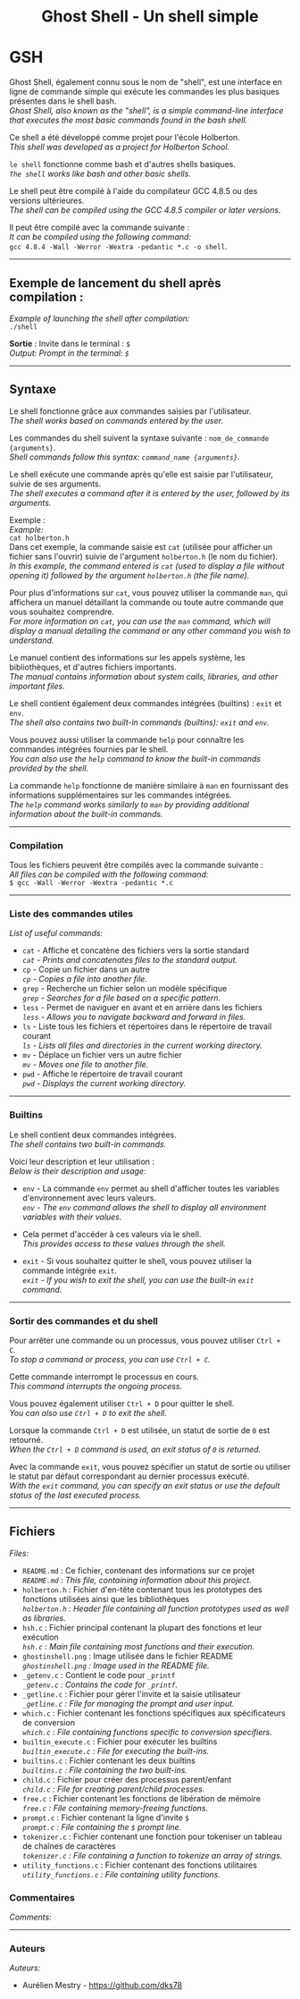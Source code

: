 <h1><p align="center">Ghost Shell - Un shell simple</h1></p></font>

# GSH  
Ghost Shell, également connu sous le nom de "shell", est une interface en ligne de commande simple qui exécute les commandes les plus basiques présentes dans le shell bash.  
*Ghost Shell, also known as the "shell", is a simple command-line interface that executes the most basic commands found in the bash shell.*  

Ce shell a été développé comme projet pour l'école Holberton.  
*This shell was developed as a project for Holberton School.*  

`le shell` fonctionne comme bash et d'autres shells basiques.  
*`The shell` works like bash and other basic shells.*  

Le shell peut être compilé à l'aide du compilateur GCC 4.8.5 ou des versions ultérieures.  
*The shell can be compiled using the GCC 4.8.5 compiler or later versions.*  

Il peut être compilé avec la commande suivante :  
*It can be compiled using the following command:*  
`gcc 4.8.4 -Wall -Werror -Wextra -pedantic *.c -o shell`.  

---

## Exemple de lancement du shell après compilation :  
*Example of launching the shell after compilation:*  
`./shell`  

**Sortie** : Invite dans le terminal : `$`  
*Output: Prompt in the terminal: `$`*  

---

## Syntaxe  
Le shell fonctionne grâce aux commandes saisies par l'utilisateur.  
*The shell works based on commands entered by the user.*  

Les commandes du shell suivent la syntaxe suivante : `nom_de_commande {arguments}`.  
*Shell commands follow this syntax: `command_name {arguments}`.*  

Le shell exécute une commande après qu'elle est saisie par l'utilisateur, suivie de ses arguments.  
*The shell executes a command after it is entered by the user, followed by its arguments.*  

Exemple :  
*Example:*  
`cat holberton.h`  
Dans cet exemple, la commande saisie est `cat` (utilisée pour afficher un fichier sans l'ouvrir) suivie de l'argument `holberton.h` (le nom du fichier).  
*In this example, the command entered is `cat` (used to display a file without opening it) followed by the argument `holberton.h` (the file name).*  

Pour plus d'informations sur `cat`, vous pouvez utiliser la commande `man`, qui affichera un manuel détaillant la commande ou toute autre commande que vous souhaitez comprendre.  
*For more information on `cat`, you can use the `man` command, which will display a manual detailing the command or any other command you wish to understand.*  

Le manuel contient des informations sur les appels système, les bibliothèques, et d'autres fichiers importants.  
*The manual contains information about system calls, libraries, and other important files.*  

Le shell contient également deux commandes intégrées (builtins) : `exit` et `env`.  
*The shell also contains two built-in commands (builtins): `exit` and `env`.*  

Vous pouvez aussi utiliser la commande `help` pour connaître les commandes intégrées fournies par le shell.  
*You can also use the `help` command to know the built-in commands provided by the shell.*  

La commande `help` fonctionne de manière similaire à `man` en fournissant des informations supplémentaires sur les commandes intégrées.  
*The `help` command works similarly to `man` by providing additional information about the built-in commands.*  

---

### Compilation  
Tous les fichiers peuvent être compilés avec la commande suivante :  
*All files can be compiled with the following command:*  
`$ gcc -Wall -Werror -Wextra -pedantic *.c`  

---

### Liste des commandes utiles  
*List of useful commands:*  
* `cat` - Affiche et concatène des fichiers vers la sortie standard  
    *`cat` - Prints and concatenates files to the standard output.*  
* `cp` - Copie un fichier dans un autre  
    *`cp` - Copies a file into another file.*  
* `grep` - Recherche un fichier selon un modèle spécifique  
    *`grep` - Searches for a file based on a specific pattern.*  
* `less` - Permet de naviguer en avant et en arrière dans les fichiers  
    *`less` - Allows you to navigate backward and forward in files.*  
* `ls` - Liste tous les fichiers et répertoires dans le répertoire de travail courant  
    *`ls` - Lists all files and directories in the current working directory.*  
* `mv` - Déplace un fichier vers un autre fichier  
    *`mv` - Moves one file to another file.*  
* `pwd` - Affiche le répertoire de travail courant  
    *`pwd` - Displays the current working directory.*  

---

### Builtins  
Le shell contient deux commandes intégrées.  
*The shell contains two built-in commands.*  

Voici leur description et leur utilisation :  
*Below is their description and usage:*  

* `env` - La commande `env` permet au shell d'afficher toutes les variables d'environnement avec leurs valeurs.  
    *`env` - The `env` command allows the shell to display all environment variables with their values.*  

* Cela permet d'accéder à ces valeurs via le shell.  
    *This provides access to these values through the shell.*  

* `exit` - Si vous souhaitez quitter le shell, vous pouvez utiliser la commande intégrée `exit`.  
    *`exit` - If you wish to exit the shell, you can use the built-in `exit` command.*  

---

### Sortir des commandes et du shell  
Pour arrêter une commande ou un processus, vous pouvez utiliser `Ctrl + C`.  
*To stop a command or process, you can use `Ctrl + C`.*  

Cette commande interrompt le processus en cours.  
*This command interrupts the ongoing process.*  

Vous pouvez également utiliser `Ctrl + D` pour quitter le shell.  
*You can also use `Ctrl + D` to exit the shell.*  

Lorsque la commande `Ctrl + D` est utilisée, un statut de sortie de `0` est retourné.  
*When the `Ctrl + D` command is used, an exit status of `0` is returned.*  

Avec la commande `exit`, vous pouvez spécifier un statut de sortie ou utiliser le statut par défaut correspondant au dernier processus exécuté.  
*With the `exit` command, you can specify an exit status or use the default status of the last executed process.*  

---

## Fichiers  
*Files:*  
* `README.md` : Ce fichier, contenant des informations sur ce projet  
    *`README.md` : This file, containing information about this project.*  
* `holberton.h` : Fichier d'en-tête contenant tous les prototypes des fonctions utilisées ainsi que les bibliothèques  
    *`holberton.h` : Header file containing all function prototypes used as well as libraries.*  
* `hsh.c` : Fichier principal contenant la plupart des fonctions et leur exécution  
    *`hsh.c` : Main file containing most functions and their execution.*  
* `ghostinshell.png` : Image utilisée dans le fichier README  
    *`ghostinshell.png` : Image used in the README file.*  
* `_getenv.c` : Contient le code pour `_printf`  
    *`_getenv.c` : Contains the code for `_printf`.*  
* `_getline.c` : Fichier pour gérer l'invite et la saisie utilisateur  
    *`_getline.c` : File for managing the prompt and user input.*  
* `which.c` : Fichier contenant les fonctions spécifiques aux spécificateurs de conversion  
    *`which.c` : File containing functions specific to conversion specifiers.*  
* `builtin_execute.c` : Fichier pour exécuter les builtins  
    *`builtin_execute.c` : File for executing the built-ins.*  
* `builtins.c` : Fichier contenant les deux builtins  
    *`builtins.c` : File containing the two built-ins.*  
* `child.c` : Fichier pour créer des processus parent/enfant  
    *`child.c` : File for creating parent/child processes.*  
* `free.c` : Fichier contenant les fonctions de libération de mémoire  
    *`free.c` : File containing memory-freeing functions.*  
* `prompt.c` : Fichier contenant la ligne d'invite `$`  
    *`prompt.c` : File containing the `$` prompt line.*  
* `tokenizer.c` : Fichier contenant une fonction pour tokeniser un tableau de chaînes de caractères  
    *`tokenizer.c` : File containing a function to tokenize an array of strings.*  
* `utility_functions.c` : Fichier contenant des fonctions utilitaires  
    *`utility_functions.c` : File containing utility functions.*  
### Commentaires  
*Comments:*  

---

### Auteurs  
*Auteurs:* 

* Aurélien Mestry - https://github.com/dks78
